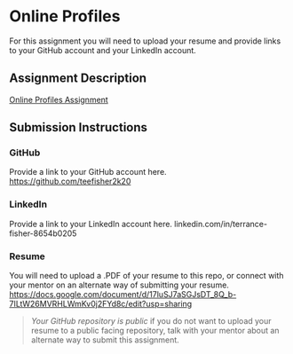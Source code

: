 # Online Profiles
For this assignment you will need to upload your resume and provide links to your GitHub account and your LinkedIn account.

## Assignment Description
[Online Profiles Assignment](https://education.launchcode.org/liftoff/modules/assignments/online-profiles)

## Submission Instructions
 
### GitHub
Provide a link to your GitHub account here.
https://github.com/teefisher2k20
### LinkedIn

Provide a link to your LinkedIn account here. linkedin.com/in/terrance-fisher-8654b0205
### Resume
You will need to upload a .PDF of your resume to this repo, or connect with your mentor on an alternate way of submitting your resume.
https://docs.google.com/document/d/17luSJ7aSGJsDT_8Q_b-7ILtW26MVRHLWmKv0j2FYd8c/edit?usp=sharing
> *Your GitHub repository is public* if you do not want to upload your resume to a public facing repository, talk with your mentor about an alternate way to submit this assignment.
